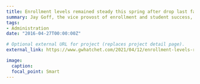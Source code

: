```yaml
---
title: Enrollment levels remained steady this spring after drop last fall, officials say
summary: Jay Goff, the vice provost of enrollment and student success, said GW is in the 'best position possible' to meet future enrollment goals.
tags:
- Administration
date: "2016-04-27T00:00:00Z"

# Optional external URL for project (replaces project detail page).
external_link: https://www.gwhatchet.com/2021/04/12/enrollment-levels-remained-steady-this-spring-after-drop-last-fall-officials-say/

image:
  caption:
  focal_point: Smart
---
```

